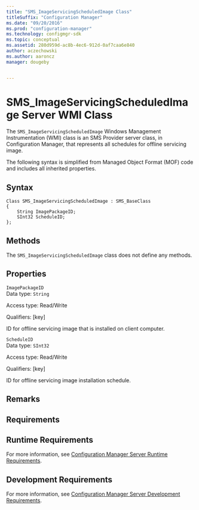 ```yaml
---
title: "SMS_ImageServicingScheduledImage Class"
titleSuffix: "Configuration Manager"
ms.date: "09/20/2016"
ms.prod: "configuration-manager"
ms.technology: configmgr-sdk
ms.topic: conceptual
ms.assetid: 280d959d-ac8b-4ec6-912d-0af7caa6e840
author: aczechowski
ms.author: aaroncz
manager: dougeby


---
```

# SMS_ImageServicingScheduledImage Server WMI Class
The `SMS_ImageServicingScheduledImage` Windows Management Instrumentation (WMI) class is an SMS Provider server class, in Configuration Manager, that represents all schedules for offline servicing image.  

 The following syntax is simplified from Managed Object Format (MOF) code and includes all inherited properties.  

## Syntax  

```  
Class SMS_ImageServicingScheduledImage : SMS_BaseClass  
{  
    String ImagePackageID;  
    SInt32 ScheduleID;  
};  
```  

## Methods  
 The `SMS_ImageServicingScheduledImage` class does not define any methods.  

## Properties  
 `ImagePackageID`  
 Data type: `String`  

 Access type: Read/Write  

 Qualifiers: [key]  

 ID for offline servicing image that is installed on client computer.  

 `ScheduleID`  
 Data type: `SInt32`  

 Access type: Read/Write  

 Qualifiers: [key]  

 ID for offline servicing image installation schedule.  

## Remarks  

## Requirements  

## Runtime Requirements  
 For more information, see [Configuration Manager Server Runtime Requirements](../../../develop/core/reqs/server-runtime-requirements.md).  

## Development Requirements  
 For more information, see [Configuration Manager Server Development Requirements](../../../develop/core/reqs/server-development-requirements.md).
